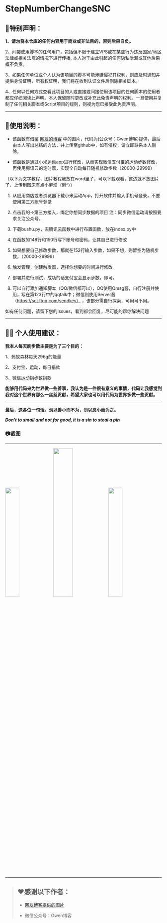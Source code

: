 # StepNumberChangeSNC
## 👀特别声明：
**1、请勿将本仓库的任何内容用于商业或非法目的，否则后果自负。**

2、间接使用脚本的任何用户，包括但不限于建立VPS或在某些行为违反国家/地区法律或相关法规的情况下进行传播, 本人对于由此引起的任何隐私泄漏或其他后果概不负责。

3、如果任何单位或个人认为该项目的脚本可能涉嫌侵犯其权利，则应及时通知并提供身份证明，所有权证明，我们将在收到认证文件后删除相关脚本。

4、任何以任何方式查看此项目的人或直接或间接使用该项目的任何脚本的使用者都应仔细阅读此声明。本人保留随时更改或补充此免责声明的权利。一旦使用并复制了任何相关脚本或Script项目的规则，则视为您已接受此免责声明。  

<hr>

## 🔨使用说明： 
* 该函数有借鉴 [网友的博客](https://www.iloveu.top/index.php/2021/03/30/misport-steps-tool) 中的图片，代码为(公众号：Gwen博客)提供，最后由本人写出总结的方法，并上传至github中，如有侵权，请立即联系本人删除。

* 该函数是通过小米运动app进行修改，从而实现微信支付宝的运动步数修改，再使用腾讯云的定时器，实现全自动每日随机修改步数（20000-29999）

（以下为文字教程，图片教程我放在word里了，可以下载观看，这边就不放图片了，上传到图床有点小麻烦（懒^））

1. 从应用商店或者浏览器下载小米运动App，打开软件并输入手机号登录，不要使用第三方账号登录

2. 点击我的->第三方接入，绑定你想同步数据的项目 注：同步微信运动请按照要求关注公众号。

3. 下载bushu.py，去腾讯云函数中进行布置函数，放在index.py中

4. 在函数的148行和150行写下账号和密码，让其自己进行修改

5. 如果想要自己修改步数，那就在152行输入步数，如果不想，则留空为随机步数，（20000-29999）

6. 触发管理，创建触发器，选择你想要的时间进行修改

7. 部署并进行测试，成功的话支付宝会显示步数，即可。

8. 可以自行添加通知脚本（QQ/微信都可以），QQ使用Qmsg酱，自行注册并使用，写在第123行中的qqtalk中；微信则使用Server酱（https://sct.ftqq.com/sendkey） ，该部分需自行探索，可用可不用。

如有任何问题，请留下您的Issues，看到都会回复，尽可能的帮你解决问题

<hr>

## ✍🏻️ 个人使用建议：

**我本人每天刷步数主要是为了三个目的：**

1、蚂蚁森林每天296g的能量 

2、支付宝，运动，每日捐款

3、微信运动捐步数捐款

**能够用代码来为世界做一些善事，我认为是一件很有意义的事情，代码让我感觉到我对这个世界有那么一丝丝贡献，希望大家也可以用代码为世界多做一些贡献。**

<hr>

**最后，送各位一句话。勿以善小而不为，勿以恶小而为之。**

___Don't to small and not for good, it is a sin to steal a pin___

### 📷截图

<hr>

<img src="https://s3.bmp.ovh/imgs/2021/11/5cbc397f85aacf53.jpg" width="30%"> <img src="https://gitee.com/EEEugene/my-drawing-bed/raw/master/img/微信图片_20211108234005.jpg" width="35%"><img src="https://gitee.com/EEEugene/my-drawing-bed/raw/master/img/微信图片_20211108235102.jpg" width="30%">

<hr>

<blockquote>
  
  <h2>❤感谢以下作者：</h2>
  
   * [网友博客提供的图片](https://www.iloveu.top/index.php/2021/03/30/misport-steps-tool)
  
  * 微信公众号：Gwen博客
 </blockquote>
